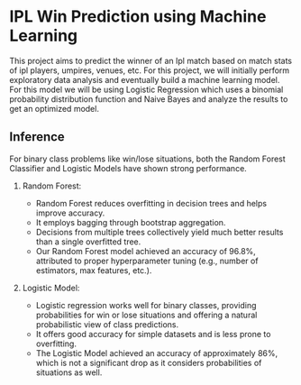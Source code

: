 # IPL Win Prediction using Machine Learning

This project aims to predict the winner of an Ipl match based on match stats of ipl players, umpires, venues, etc. For this project, we will initially perform exploratory data analysis and eventually build a machine learning model. For this model we will be using Logistic Regression  which uses a binomial probability distribution function and Naive Bayes and analyze the results to get an optimized model.
## Inference 

For binary class problems like win/lose situations, both the Random Forest Classifier and Logistic Models have shown strong performance.

1. Random Forest:
   - Random Forest reduces overfitting in decision trees and helps improve accuracy.
   - It employs bagging through bootstrap aggregation.
   - Decisions from multiple trees collectively yield much better results than a single overfitted tree.
   - Our Random Forest model achieved an accuracy of 96.8%, attributed to proper hyperparameter tuning (e.g., number of estimators, max features, etc.).

2. Logistic Model:
   - Logistic regression works well for binary classes, providing probabilities for win or lose situations and offering a natural probabilistic view of class predictions.
   - It offers good accuracy for simple datasets and is less prone to overfitting.
   - The Logistic Model achieved an accuracy of approximately 86%, which is not a significant drop as it considers probabilities of situations as well.
